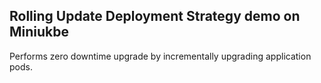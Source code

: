 ## Rolling Update Deployment Strategy demo on Miniukbe

Performs zero downtime upgrade by incrementally upgrading application pods.
